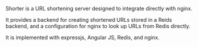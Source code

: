 Shorter is a URL shortening server designed to integrate directly with nginx.

It provides a backend for creating shortened URLs stored in a Reids backend,
and a configuration for nginx to look up URLs from Redis directly.

It is implemented with expressjs, Angular JS, Redis, and nginx. 
